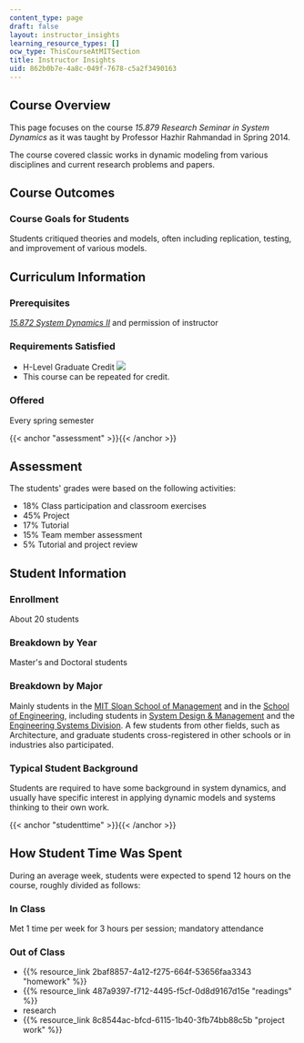 ```yaml
---
content_type: page
draft: false
layout: instructor_insights
learning_resource_types: []
ocw_type: ThisCourseAtMITSection
title: Instructor Insights
uid: 862b0b7e-4a8c-049f-7678-c5a2f3490163
---
```

## Course Overview

This page focuses on the course _15.879 Research Seminar in System Dynamics_ as it was taught by Professor Hazhir Rahmandad in Spring 2014.

The course covered classic works in dynamic modeling from various disciplines and current research problems and papers.

## Course Outcomes

### Course Goals for Students

Students critiqued theories and models, often including replication, testing, and improvement of various models.

## Curriculum Information

### Prerequisites

[_15.872 System Dynamics II_](/courses/15-872-system-dynamics-ii-fall-2013) and permission of instructor

### Requirements Satisfied

- H-Level Graduate Credit ![](/images/educator/icon-question-hlevel.png)
- This course can be repeated for credit.

### Offered

Every spring semester

{{< anchor "assessment" >}}{{< /anchor >}}

## Assessment

The students' grades were based on the following activities:

- 18% Class participation and classroom exercises
- 45% Project
- 17% Tutorial
- 15% Team member assessment
- 5% Tutorial and project review

## Student Information

### Enrollment

About 20 students

### Breakdown by Year

Master's and Doctoral students

### Breakdown by Major

Mainly students in the [MIT Sloan School of Management](https://mitsloan.mit.edu/) and in the [School of Engineering](http://engineering.mit.edu), including students in [System Design & Management](https://sdm.mit.edu) and the [Engineering Systems Division](http://esd.mit.edu). A few students from other fields, such as Architecture, and graduate students cross-registered in other schools or in industries also participated.

### Typical Student Background

Students are required to have some background in system dynamics, and usually have specific interest in applying dynamic models and systems thinking to their own work.

{{< anchor "studenttime" >}}{{< /anchor >}}

## How Student Time Was Spent

During an average week, students were expected to spend 12 hours on the course, roughly divided as follows:

### In Class

Met 1 time per week for 3 hours per session; mandatory attendance

### Out of Class

- {{% resource_link 2baf8857-4a12-f275-664f-53656faa3343 "homework" %}}
- {{% resource_link 487a9397-f712-4495-f5cf-0d8d9167d15e "readings" %}}
- research
- {{% resource_link 8c8544ac-bfcd-6115-1b40-3fb74bb88c5b "project work" %}}
